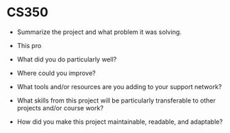 # CS350

- Summarize the project and what problem it was solving.
*  This pro
- What did you do particularly well?

- Where could you improve?

- What tools and/or resources are you adding to your support network?

- What skills from this project will be particularly transferable to other projects and/or course work?

- How did you make this project maintainable, readable, and adaptable?
